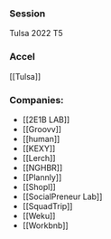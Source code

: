 
### Session
Tulsa 2022 T5

### Accel
[[Tulsa]]

### Companies:
- [[2E1B LAB]]
- [[Groovv]]
- [[human]]
- [[KEXY]]
- [[Lerch]]
- [[NGHBR]]
- [[Plannly]]
- [[Shopl]]
- [[SocialPreneur Lab]]
- [[SquadTrip]]
- [[Weku]]
- [[Workbnb]]


